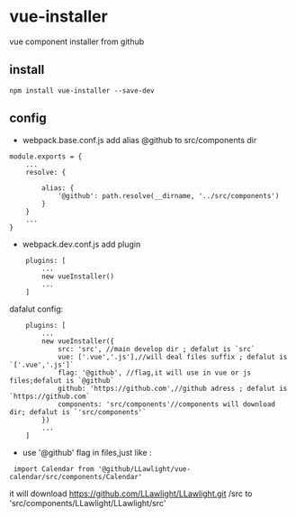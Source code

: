# vue-installer
vue component installer from github

## install 

```
npm install vue-installer --save-dev

```

## config

- webpack.base.conf.js add alias @github to src/components dir

```
module.exports = {
    ...
    resolve: {

        alias: {
            '@github': path.resolve(__dirname, '../src/components')
        }
    }
    ...
}
```

- webpack.dev.conf.js add plugin

```
    plugins: [
        ...
        new vueInstaller()
        ...
    ]
```

dafalut config:

```
    plugins: [
        ...
        new vueInstaller({
            src: 'src', //main develop dir ; defalut is `src`
            vue: ['.vue','.js'],//will deal files suffix ; defalut is  `['.vue','.js']`
            flag: '@github', //flag,it will use in vue or js files;defalut is `@github`
            github: 'https://github.com',//github adress ; defalut is `https://github.com`
            components: 'src/components'//components will download dir; defalut is `'src/components'`
        })
        ...
    ]
```

- use '@github' flag in files,just like :

```
 import Calendar from '@github/LLawlight/vue-calendar/src/components/Calendar'

```

it will download https://github.com/LLawlight/LLawlight.git /src to 'src/components/LLawlight/LLawlight/src'
